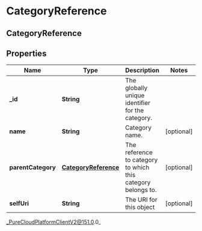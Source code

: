 # CategoryReference

## CategoryReference

## Properties

|Name | Type | Description | Notes|
|------------ | ------------- | ------------- | -------------|
| **_id** | **String** | The globally unique identifier for the category. | |
| **name** | **String** | Category name. | [optional] |
| **parentCategory** | [**CategoryReference**](CategoryReference) | The reference to category to which this category belongs to. | [optional] |
| **selfUri** | **String** | The URI for this object | [optional] |



_PureCloudPlatformClientV2@151.0.0_
